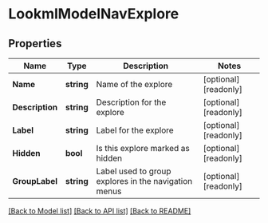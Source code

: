 # LookmlModelNavExplore

## Properties

Name | Type | Description | Notes
------------ | ------------- | ------------- | -------------
**Name** | **string** | Name of the explore | [optional] [readonly] 
**Description** | **string** | Description for the explore | [optional] [readonly] 
**Label** | **string** | Label for the explore | [optional] [readonly] 
**Hidden** | **bool** | Is this explore marked as hidden | [optional] [readonly] 
**GroupLabel** | **string** | Label used to group explores in the navigation menus | [optional] [readonly] 

[[Back to Model list]](../README.md#documentation-for-models) [[Back to API list]](../README.md#documentation-for-api-endpoints) [[Back to README]](../README.md)


